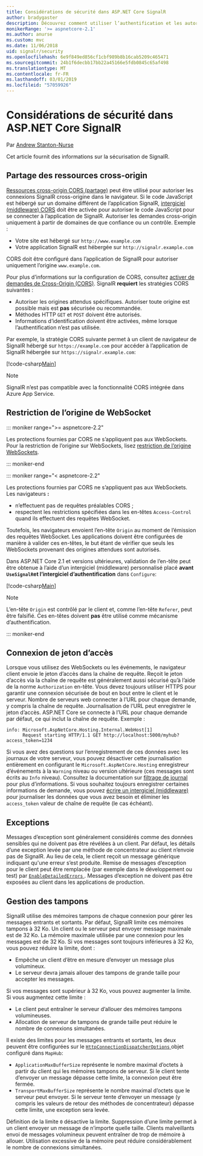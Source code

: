 ```yaml
---
title: Considérations de sécurité dans ASP.NET Core SignalR
author: bradygaster
description: Découvrez comment utiliser l’authentification et les autorisations dans ASP.NET Core SignalR.
monikerRange: '>= aspnetcore-2.1'
ms.author: anurse
ms.custom: mvc
ms.date: 11/06/2018
uid: signalr/security
ms.openlocfilehash: 6e9f849ed856cf1cbf989b8b16cab5209c465471
ms.sourcegitcommit: 24b1f6decbb17bb22a45166e5fdb0845c65af498
ms.translationtype: MT
ms.contentlocale: fr-FR
ms.lasthandoff: 03/01/2019
ms.locfileid: "57059926"
---
```

# <a name="security-considerations-in-aspnet-core-signalr"></a>Considérations de sécurité dans ASP.NET Core SignalR

Par [Andrew Stanton-Nurse](https://twitter.com/anurse)

Cet article fournit des informations sur la sécurisation de SignalR.

## <a name="cross-origin-resource-sharing"></a>Partage des ressources cross-origin

[Ressources cross-origin CORS (partage)](https://www.w3.org/TR/cors/) peut être utilisé pour autoriser les connexions SignalR cross-origine dans le navigateur. Si le code JavaScript est hébergé sur un domaine différent de l’application SignalR, [intergiciel (middleware) CORS](xref:security/cors) doit être activée pour autoriser le code JavaScript pour se connecter à l’application de SignalR. Autoriser les demandes cross-origin uniquement à partir de domaines de que confiance ou un contrôle. Exemple :

* Votre site est hébergé sur `http://www.example.com`
* Votre application SignalR est hébergée sur `http://signalr.example.com`

CORS doit être configuré dans l’application de SignalR pour autoriser uniquement l’origine `www.example.com`.

Pour plus d’informations sur la configuration de CORS, consultez [activer de demandes de Cross-Origin (CORS)](xref:security/cors). SignalR **requiert** les stratégies CORS suivantes :

* Autoriser les origines attendus spécifiques. Autoriser toute origine est possible mais est **pas** sécurisée ou recommandée.
* Méthodes HTTP `GET` et `POST` doivent être autorisés.
* Informations d’identification doivent être activées, même lorsque l’authentification n’est pas utilisée.

Par exemple, la stratégie CORS suivante permet à un client de navigateur de SignalR hébergé sur `https://example.com` pour accéder à l’application de SignalR hébergée sur `https://signalr.example.com`:

[!code-csharp[Main](security/sample/Startup.cs?name=snippet1)]

> [!NOTE]
> SignalR n’est pas compatible avec la fonctionnalité CORS intégrée dans Azure App Service.

## <a name="websocket-origin-restriction"></a>Restriction de l’origine de WebSocket

::: moniker range=">= aspnetcore-2.2"

Les protections fournies par CORS ne s’appliquent pas aux WebSockets. Pour la restriction de l’origine sur WebSockets, lisez [restriction de l’origine WebSockets](xref:fundamentals/websockets#websocket-origin-restriction).

::: moniker-end

::: moniker range="< aspnetcore-2.2"

Les protections fournies par CORS ne s’appliquent pas aux WebSockets. Les navigateurs **:**

* n’effectuent pas de requêtes préalables CORS ;
* respectent les restrictions spécifiées dans les en-têtes `Access-Control` quand ils effectuent des requêtes WebSocket.

Toutefois, les navigateurs envoient l’en-tête `Origin` au moment de l’émission des requêtes WebSocket. Les applications doivent être configurées de manière à valider ces en-têtes, le but étant de vérifier que seuls les WebSockets provenant des origines attendues sont autorisés.

Dans ASP.NET Core 2.1 et versions ultérieures, validation de l’en-tête peut être obtenue à l’aide d’un intergiciel (middleware) personnalisé placé **avant `UseSignalR`et l’intergiciel d’authentification** dans `Configure`:

[!code-csharp[Main](security/sample/Startup.cs?name=snippet2)]

> [!NOTE]
> L’en-tête `Origin` est contrôlé par le client et, comme l’en-tête `Referer`, peut être falsifié. Ces en-têtes doivent **pas** être utilisé comme mécanisme d’authentification.

::: moniker-end

## <a name="access-token-logging"></a>Connexion de jeton d’accès

Lorsque vous utilisez des WebSockets ou les événements, le navigateur client envoie le jeton d’accès dans la chaîne de requête. Reçoit le jeton d’accès via la chaîne de requête est généralement aussi sécurisé qu’à l’aide de la norme `Authorization` en-tête. Vous devez toujours utiliser HTTPS pour garantir une connexion sécurisée de bout en bout entre le client et le serveur. Nombre de serveurs web connecter à l’URL pour chaque demande, y compris la chaîne de requête. Journalisation de l’URL peut enregistrer le jeton d’accès. ASP.NET Core se connecte à l’URL pour chaque demande par défaut, ce qui inclut la chaîne de requête. Exemple :

```
info: Microsoft.AspNetCore.Hosting.Internal.WebHost[1]
      Request starting HTTP/1.1 GET http://localhost:5000/myhub?access_token=1234
```

Si vous avez des questions sur l’enregistrement de ces données avec les journaux de votre serveur, vous pouvez désactiver cette journalisation entièrement en configurant le `Microsoft.AspNetCore.Hosting` enregistreur d’événements à la `Warning` niveau ou version ultérieure (ces messages sont écrits au `Info` niveau). Consultez la documentation sur [filtrage de journal](xref:fundamentals/logging/index#log-filtering) pour plus d’informations. Si vous souhaitez toujours enregistrer certaines informations de demande, vous pouvez [écrire un intergiciel (middleware)](xref:fundamentals/middleware/write) pour journaliser les données que vous avez besoin et éliminer les `access_token` valeur de chaîne de requête (le cas échéant).

## <a name="exceptions"></a>Exceptions

Messages d’exception sont généralement considérés comme des données sensibles qui ne doivent pas être révélées à un client. Par défaut, les détails d’une exception levée par une méthode de concentrateur au client n’envoie pas de SignalR. Au lieu de cela, le client reçoit un message générique indiquant qu'une erreur s’est produite. Remise de messages d’exception pour le client peut être remplacée (par exemple dans le développement ou test) par [ `EnableDetailedErrors` ](xref:signalr/configuration#configure-server-options). Messages d’exception ne doivent pas être exposées au client dans les applications de production.

## <a name="buffer-management"></a>Gestion des tampons

SignalR utilise des mémoires tampons de chaque connexion pour gérer les messages entrants et sortants. Par défaut, SignalR limite ces mémoires tampons à 32 Ko. Un client ou le serveur peut envoyer message maximale est de 32 Ko. La mémoire maximale utilisée par une connexion pour les messages est de 32 Ko. Si vos messages sont toujours inférieures à 32 Ko, vous pouvez réduire la limite, dont :

* Empêche un client d’être en mesure d’envoyer un message plus volumineux.
* Le serveur devra jamais allouer des tampons de grande taille pour accepter les messages.

Si vos messages sont supérieur à 32 Ko, vous pouvez augmenter la limite. Si vous augmentez cette limite :

* Le client peut entraîner le serveur d’allouer des mémoires tampons volumineuses.
* Allocation de serveur de tampons de grande taille peut réduire le nombre de connexions simultanées.

Il existe des limites pour les messages entrants et sortants, les deux peuvent être configurées sur le [ `HttpConnectionDispatcherOptions` ](xref:signalr/configuration#configure-server-options) objet configuré dans `MapHub`:

* `ApplicationMaxBufferSize` représente le nombre maximal d’octets à partir du client qui les mémoires tampons de serveur. Si le client tente d’envoyer un message dépasse cette limite, la connexion peut être fermée.
* `TransportMaxBufferSize` représente le nombre maximal d’octets que le serveur peut envoyer. Si le serveur tente d’envoyer un message (y compris les valeurs de retour des méthodes de concentrateur) dépasse cette limite, une exception sera levée.

Définition de la limite `0` désactive la limite. Suppression d’une limite permet à un client envoyer un message de n’importe quelle taille. Clients malveillants envoi de messages volumineux peuvent entraîner de trop de mémoire à allouer. Utilisation excessive de la mémoire peut réduire considérablement le nombre de connexions simultanées.
